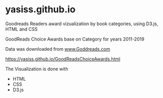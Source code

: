 # yasiss.github.io

Goodreads Readers award vizualization by book categories, using D3.js, HTML and CSS

GoodReads Choice Awards base on Category for years 2011-2019

Data was downloaded from www.Goddreads.com

https://yasiss.github.io/GoodReadsChoiceAwards.html


The Visualization is done with
- HTML
- CSS
- D3.js
